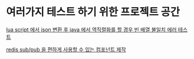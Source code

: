 # 여러가지 테스트 하기 위한 프로젝트 공간

[lua script 에서 json 변환 후 java 에서 역직렬화를 할 경우 빈 배열 불일치 에러 테스트](https://github.com/lightbell03/java_sandbox/tree/lua-json-test)

[redis sub/pub 을 편하게 사용할 수 있는 컴포넌트 제작](https://github.com/lightbell03/java_sandbox/tree/sync-data)